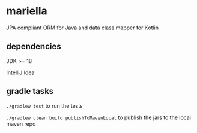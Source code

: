 # mariella

JPA compliant ORM for Java and data class mapper for Kotlin

## dependencies

JDK >= 18

IntelliJ Idea

## gradle tasks

`./gradlew test` to run the tests

`./gradlew clean build publishToMavenLocal` to publish the jars to the local maven repo

